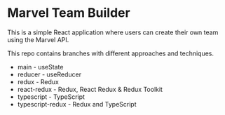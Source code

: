 # Marvel Team Builder

This is a simple React application where users can create their own team using the Marvel API.

This repo contains branches with different approaches and techniques.

- main - useState
- reducer - useReducer
- redux - Redux
- react-redux - Redux, React Redux & Redux Toolkit
- typescript - TypeScript
- typescript-redux - Redux and TypeScript 

